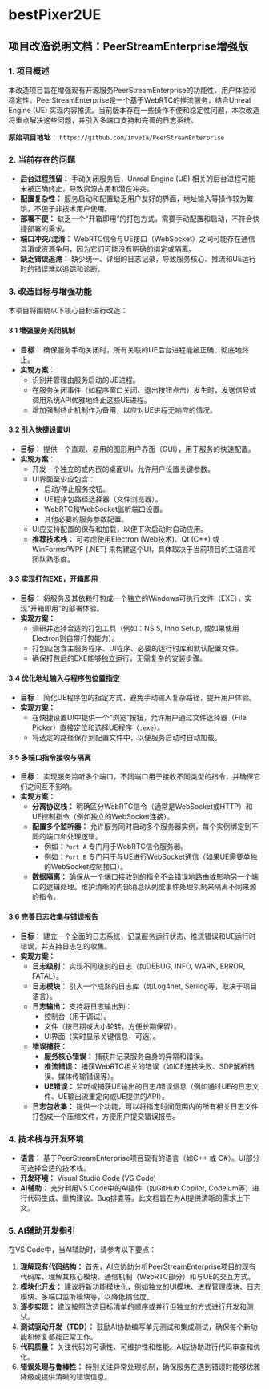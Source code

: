 # bestPixer2UE

## 项目改造说明文档：PeerStreamEnterprise增强版

### 1. 项目概述

本改造项目旨在增强现有开源服务PeerStreamEnterprise的功能性、用户体验和稳定性。PeerStreamEnterprise是一个基于WebRTC的推流服务，结合Unreal Engine (UE) 实现内容推流。当前版本存在一些操作不便和稳定性问题，本次改造将重点解决这些问题，并引入多端口支持和完善的日志系统。

**原始项目地址：** `https://github.com/inveta/PeerStreamEnterprise`

### 2. 当前存在的问题

*   **后台进程残留：** 手动关闭服务后，Unreal Engine (UE) 相关的后台进程可能未被正确终止，导致资源占用和潜在冲突。
*   **配置复杂性：** 服务启动和配置缺乏用户友好的界面，地址输入等操作较为繁琐，不便于非技术用户使用。
*   **部署不便：** 缺乏一个“开箱即用”的打包方式，需要手动配置和启动，不符合快捷部署的需求。
*   **端口冲突/混淆：** WebRTC信令与UE接口（WebSocket）之间可能存在通信混淆或资源争用，因为它们可能没有明确的绑定或隔离。
*   **缺乏错误追溯：** 缺少统一、详细的日志记录，导致服务核心、推流和UE运行时的错误难以追踪和诊断。

### 3. 改造目标与增强功能

本项目将围绕以下核心目标进行改造：

#### 3.1 增强服务关闭机制

*   **目标：** 确保服务手动关闭时，所有关联的UE后台进程能被正确、彻底地终止。
*   **实现方案：**
    *   识别并管理由服务启动的UE进程。
    *   在服务关闭事件（如程序窗口关闭、退出按钮点击）发生时，发送信号或调用系统API优雅地终止这些UE进程。
    *   增加强制终止机制作为备用，以应对UE进程无响应的情况。

#### 3.2 引入快捷设置UI

*   **目标：** 提供一个直观、易用的图形用户界面（GUI），用于服务的快速配置。
*   **实现方案：**
    *   开发一个独立的或内嵌的桌面UI，允许用户设置关键参数。
    *   UI界面至少应包含：
        *   启动/停止服务按钮。
        *   UE程序包路径选择器（文件浏览器）。
        *   WebRTC和WebSocket监听端口设置。
        *   其他必要的服务参数配置。
    *   UI应支持配置的保存和加载，以便下次启动时自动应用。
    *   **推荐技术栈：** 可考虑使用Electron (Web技术)、Qt (C++) 或 WinForms/WPF (.NET) 来构建这个UI，具体取决于当前项目的主语言和团队熟悉度。

#### 3.3 实现打包EXE，开箱即用

*   **目标：** 将服务及其依赖打包成一个独立的Windows可执行文件（EXE），实现“开箱即用”的部署体验。
*   **实现方案：**
    *   调研并选择合适的打包工具（例如：NSIS, Inno Setup, 或如果使用Electron则自带打包能力）。
    *   打包应包含主服务程序、UI程序、必要的运行时库和默认配置文件。
    *   确保打包后的EXE能够独立运行，无需复杂的安装步骤。

#### 3.4 优化地址输入与程序包位置指定

*   **目标：** 简化UE程序包的指定方式，避免手动输入复杂路径，提升用户体验。
*   **实现方案：**
    *   在快捷设置UI中提供一个“浏览”按钮，允许用户通过文件选择器（File Picker）直接定位和选择UE程序（`.exe`）。
    *   将选定的路径保存到配置文件中，以便服务启动时自动加载。

#### 3.5 多端口指令接收与隔离

*   **目标：** 实现服务监听多个端口，不同端口用于接收不同类型的指令，并确保它们之间互不影响。
*   **实现方案：**
    *   **分离协议栈：** 明确区分WebRTC信令（通常是WebSocket或HTTP）和UE控制指令（例如独立的WebSocket连接）。
    *   **配置多个监听器：** 允许服务同时启动多个服务器实例，每个实例绑定到不同的端口和处理逻辑。
        *   例如：`Port A` 专门用于WebRTC信令服务器。
        *   例如：`Port B` 专门用于与UE进行WebSocket通信（如果UE需要单独的WebSocket控制接口）。
    *   **数据隔离：** 确保从一个端口接收到的指令不会错误地路由或影响另一个端口的逻辑处理。维护清晰的内部消息队列或事件处理机制来隔离不同来源的指令。

#### 3.6 完善日志收集与错误报告

*   **目标：** 建立一个全面的日志系统，记录服务运行状态、推流错误和UE运行时错误，并支持日志包的收集。
*   **实现方案：**
    *   **日志级别：** 实现不同级别的日志（如DEBUG, INFO, WARN, ERROR, FATAL）。
    *   **日志模块：** 引入一个成熟的日志库（如Log4net, Serilog等，取决于项目语言）。
    *   **日志输出：** 支持将日志输出到：
        *   控制台（用于调试）。
        *   文件（按日期或大小轮转，方便长期保留）。
        *   UI界面（实时显示关键信息，可选）。
    *   **错误捕获：**
        *   **服务核心错误：** 捕获并记录服务自身的异常和错误。
        *   **推流错误：** 捕获WebRTC相关的错误（如ICE连接失败、SDP解析错误、媒体传输错误等）。
        *   **UE错误：** 监听或捕获UE输出的日志/错误信息（例如通过UE的日志文件、UE输出流重定向或UE提供的API）。
    *   **日志包收集：** 提供一个功能，可以将指定时间范围内的所有相关日志文件打包成一个压缩文件，方便用户提交错误报告。

### 4. 技术栈与开发环境

*   **语言：** 基于PeerStreamEnterprise项目现有的语言（如C++ 或 C#）。UI部分可选择合适的技术栈。
*   **开发环境：** Visual Studio Code (VS Code)
*   **AI辅助：** 充分利用VS Code中的AI插件（如GitHub Copilot, Codeium等）进行代码生成、重构建议、Bug排查等。此文档旨在为AI提供清晰的需求上下文。

### 5. AI辅助开发指引

在VS Code中，当AI辅助时，请参考以下要点：

1.  **理解现有代码结构：** 首先，AI应协助分析PeerStreamEnterprise项目的现有代码库，理解其核心模块、通信机制（WebRTC部分）和与UE的交互方式。
2.  **模块化开发：** 建议将新功能模块化，例如独立的UI模块、进程管理模块、日志模块、多端口监听模块等，以降低耦合度。
3.  **逐步实现：** 建议按照改造目标清单的顺序或并行但独立的方式进行开发和测试。
4.  **测试驱动开发（TDD）：** 鼓励AI协助编写单元测试和集成测试，确保每个新功能和修复都能正常工作。
5.  **代码质量：** 关注代码的可读性、可维护性和性能。AI应协助进行代码审查和优化。
6.  **错误处理与鲁棒性：** 特别关注异常处理机制，确保服务在遇到错误时能够优雅降级或提供清晰的错误信息。


